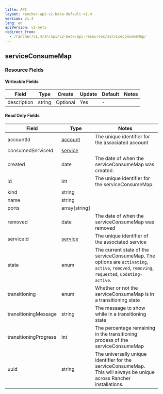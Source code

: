 ```yaml
---
title: API
layout: rancher-api-v2-beta-default-v1.4
version: v1.4
lang: en
apiVersion: v2-beta
redirect_from:
  - /rancher/v1.4/zh/api/v2-beta/api-resources/serviceConsumeMap/
---
```


## serviceConsumeMap



### Resource Fields

#### Writeable Fields

Field | Type | Create | Update | Default | Notes
---|---|---|---|---|---
description | string | Optional | Yes | - | 


#### Read Only Fields

Field | Type   | Notes
---|---|---
accountId | [account]({{site.baseurl}}/rancher/{{page.version}}/{{page.lang}}/api/{{page.apiVersion}}/api-resources/account/)  | The unique identifier for the associated account
consumedServiceId | [service]({{site.baseurl}}/rancher/{{page.version}}/{{page.lang}}/api/{{page.apiVersion}}/api-resources/service/)  | 
created | date  | The date of when the serviceConsumeMap was created.
id | int  | The unique identifier for the serviceConsumeMap
kind | string  | 
name | string  | 
ports | array[string]  | 
removed | date  | The date of when the serviceConsumeMap was removed
serviceId | [service]({{site.baseurl}}/rancher/{{page.version}}/{{page.lang}}/api/{{page.apiVersion}}/api-resources/service/)  | The unique identifier of the associated service
state | enum  | The current state of the serviceConsumeMap. The options are `activating`, `active`, `removed`, `removing`, `requested`, `updating-active`.
transitioning | enum  | Whether or not the serviceConsumeMap is in a transitioning state
transitioningMessage | string  | The message to show while in a transitioning state
transitioningProgress | int  | The percentage remaining in the transitioning process of the serviceConsumeMap
uuid | string  | The universally unique identifier for the serviceConsumeMap. This will always be unique across Rancher installations.


<br>
